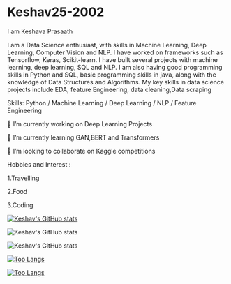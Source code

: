 #   Keshav25-2002
I am Keshava Prasaath

I am a Data Science enthusiast, with skills in Machine Learning, Deep Learning, Computer Vision and NLP. I have worked on frameworks such as Tensorflow, Keras, Scikit-learn. I have built several projects with machine learning, deep learning, SQL and NLP. I am also having good programming skills in Python and SQL, basic programming skills in java, along with the knowledge of Data Structures and Algorithms.
My key skills in data science projects include EDA, feature Engineering, data cleaning,Data scraping

Skills: Python / Machine Learning / Deep Learning / NLP / Feature Engineering

🔭 I’m currently working on Deep Learning Projects

🌱 I’m currently learning GAN,BERT and Transformers


👯 I’m looking to collaborate on Kaggle competitions

Hobbies and Interest :

1.Travelling

2.Food 

3.Coding

[![Keshav's GitHub stats](https://github-readme-stats.vercel.app/api?username=Keshav25-2002)](https://github.com/Keshav25-2002/github-readme-stats)

![Keshav's GitHub stats](https://github-readme-stats.vercel.app/api?username=Keshav25-2002&show_icons=true)

![Keshav's GitHub stats](https://github-readme-stats.vercel.app/api?username=Keshav25-2002&show_icons=true&theme=radical)

[![Top Langs](https://github-readme-stats.vercel.app/api/top-langs/?username=Keshav25-2002)](https://github.com/Keshav25-2002/github-readme-stats)

[![Top Langs](https://github-readme-stats.vercel.app/api/top-langs/?username=Keshav25-2002&layout=compact)](https://github.com/Keshav25-2002/github-readme-stats)
